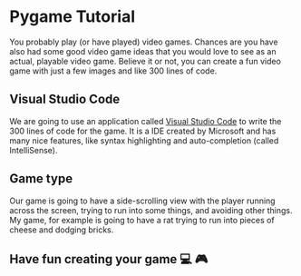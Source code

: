 # Pygame Tutorial 

You probably play (or have played) video games. Chances are you have also had some good video game ideas that you would love to see as an actual, playable video game. Believe it or not, you can create a fun video game with just a few images and like 300 lines of code.

## Visual Studio Code
We are going to use an application called [Visual Studio Code](https://code.visualstudio.com/docs/) to write the 300 lines of code for the game. It is a IDE created by Microsoft and has many nice features, like syntax highlighting and auto-completion (called IntelliSense).

## Game type
Our game is going to have a side-scrolling view with the player running across the screen, trying to run into some things, and avoiding other things. My game, for example is going to have a rat trying to run into pieces of cheese and dodging bricks.

## Have fun creating your game :computer: :video_game:

